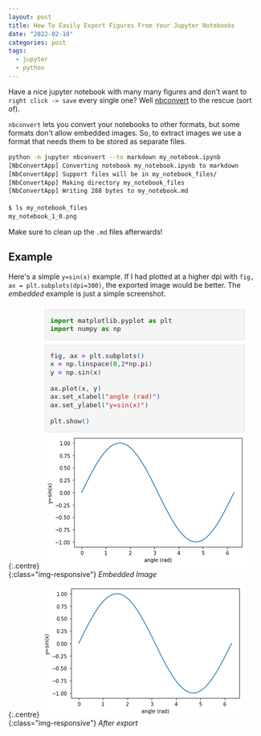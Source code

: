 ```yaml
---
layout: post
title: How To Easily Export Figures From Your Jupyter Notebooks
date: "2022-02-10"
categories: post
tags:
  - jupyter
  - python
---
```


Have a nice jupyter notebook with many many figures and don't want to `right click -> save` every single one? Well [nbconvert][nbconvert] to the rescue (sort of).

`nbconvert` lets you convert your notebooks to other formats, but some formats don't allow embedded images. So, to extract images we use a format that needs them to be stored as separate files.

```bash
python -m jupyter nbconvert --to markdown my_notebook.ipynb
[NbConvertApp] Converting notebook my_notebook.ipynb to markdown
[NbConvertApp] Support files will be in my_notebook_files/
[NbConvertApp] Making directory my_notebook_files
[NbConvertApp] Writing 288 bytes to my_notebook.md

$ ls my_notebook_files
my_notebook_1_0.png
```

Make sure to clean up the `.md` files afterwards!

## Example

Here's a simple `y=sin(x)` example. If I had plotted at a higher dpi with `fig, ax = plt.subplots(dpi=300)`, the exported image would be better. The *embedded* example is just a simple screenshot.

{:.centre}
![before](/static/img/2022-02-10-export_images_from_jupyter_notebook/before.png){:class="img-responsive"}
*Embedded Image*

{:.centre}
![before](/static/img/2022-02-10-export_images_from_jupyter_notebook/after.png){:class="img-responsive"}
*After export*




[nbconvert]: https://nbconvert.readthedocs.io/en/latest/